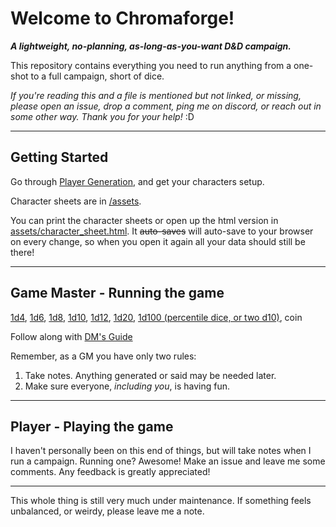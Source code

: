 # Welcome to Chromaforge!

_**A lightweight, no-planning, as-long-as-you-want D&D campaign.**_

This repository contains everything you need to run anything from a one-shot to a full campaign, short of dice. 

_If you're reading this and a file is mentioned but not linked, or missing, please open an issue, drop a comment, ping me on discord, or reach out in some other way. Thank you for your help!_ :D

---

## Getting Started

Go through [Player Generation](./generations/player), and get your characters setup. 

Character sheets are in [/assets](./assets). 

You can print the character sheets or open up the html version in [assets/character_sheet.html](./assets/character_sheet.html). It ~~auto-saves~~ will auto-save to your browser on every change, so when you open it again all your data should still be there!

---

## Game Master - Running the game

[1d4](https://www.ecosia.org/images?q=dice%204%20sides&tt=0e30b125), 
[1d6](https://www.ecosia.org/images?q=dice%206%20sides), 
[1d8](https://www.ecosia.org/images?q=dice%208%20sides), 
[1d10](https://www.ecosia.org/images?q=dice%2010%20sides), 
[1d12](https://www.ecosia.org/images?q=dice%2012%20sides), 
[1d20](https://www.ecosia.org/images?q=dice%2020%20sides), 
[1d100 (percentile dice, or two d10)](https://www.ecosia.org/images?q=percentile%20dice%20100), 
coin

Follow along with [DM's Guide](./gameplay/dm_guide.md)

Remember, as a GM you have only two rules: 

1. Take notes. Anything generated or said may be needed later.
2. Make sure everyone, _including you_, is having fun.

---

## Player - Playing the game

I haven't personally been on this end of things, but will take notes when I run a campaign. Running one? Awesome! Make an issue and leave me some comments. Any feedback is greatly appreciated!

---
This whole thing is still very much under maintenance. If something feels unbalanced, or weirdy, please leave me a note. 
